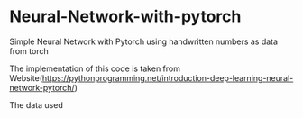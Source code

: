 # Neural-Network-with-pytorch
Simple Neural Network with Pytorch using handwritten numbers as data from torch

The implementation of this code is taken from Website(https://pythonprogramming.net/introduction-deep-learning-neural-network-pytorch/)

The data used 


